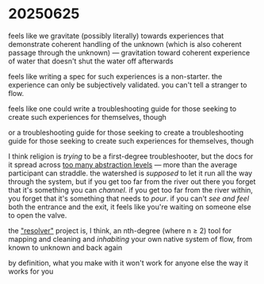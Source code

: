 # 20250625

feels like we gravitate (possibly literally) towards experiences that demonstrate coherent handling of the unknown (which is also coherent passage through the unknown) — gravitation toward coherent experience of water that doesn't shut the water off afterwards

feels like writing a spec for such experiences is a non-starter. the experience can only be subjectively validated. you can't tell a stranger to flow.

feels like one could write a troubleshooting guide for those seeking to create such experiences for themselves, though

or a troubleshooting guide for those seeking to create a troubleshooting guide for those seeking to create such experiences for themselves, though

I think religion is _trying_ to be a first-degree troubleshooter, but the docs for it spread across [too many abstraction levels](../18/abstraction-stamina.md) — more than the average participant can straddle. the watershed is _supposed_ to let it run all the way through the system, but if you get too far from the river out there you forget that it's something you can _channel_. if you get too far from the river within, you forget that it's something that needs to _pour_. if you can't _see and feel_ both the entrance and the exit, it feels like you're waiting on someone else to open the valve.

the ["resolver"](../04/resolver/resolver-further-resolved.md) project is, I think, an nth-degree (where n ≥ 2) tool for mapping and cleaning and _inhabiting_ your own native system of flow, from known to unknown and back again

by definition, what you make with it won't work for anyone else the way it works for you

